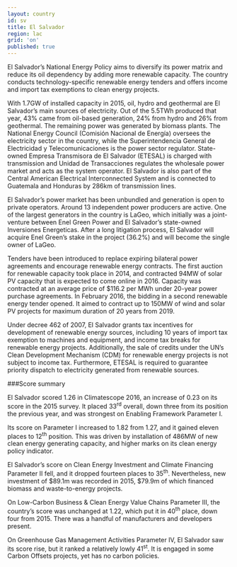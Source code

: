 ```yaml
---
layout: country
id: sv
title: El Salvador
region: lac
grid: 'on'
published: true
---
```


El Salvador’s National Energy Policy aims to diversify its power matrix and reduce its oil dependency by adding more renewable capacity. The country conducts technology-specific renewable energy tenders and offers income and import tax exemptions to clean energy projects.

With 1.7GW of installed capacity in 2015, oil, hydro and geothermal are El Salvador’s main sources of electricity. Out of the 5.5TWh produced that year, 43% came from oil-based generation, 24% from hydro and 26% from geothermal. The remaining power was generated by biomass plants.
The National Energy Council (Comisión Nacional de Energía) oversees the electricity sector in the country, while the Superintendencia General de Electricidad y Telecomunicaciones is the power sector regulator. State-owned Empresa Transmisora de El Salvador (ETESAL) is charged with transmission and Unidad de Transacciones regulates the wholesale power market and acts as the system operator. El Salvador is also part of the Central American Electrical Interconnected System and is connected to Guatemala and Honduras by 286km of transmission lines.

El Salvador’s power market has been unbundled and generation is open to private operators. Around 13 independent power producers are active. One of the largest generators in the country is LaGeo, which initially was a joint-venture between Enel Green Power and El Salvador’s state-owned Inversiones Energeticas. After a long litigation process, El Salvador will acquire Enel Green’s stake in the project (36.2%) and will become the single owner of LaGeo.

Tenders have been introduced to replace expiring bilateral power agreements and encourage renewable energy contracts. The first auction for renewable capacity took place in 2014, and contracted 94MW of solar PV capacity that is expected to come online in 2016. Capacity was contracted at an average price of $116.2 per MWh under 20-year power purchase agreements. In February 2016, the bidding in a second renewable energy tender opened. It aimed to contract up to 150MW of wind and solar PV projects for maximum duration of 20 years from 2019.
 
Under decree 462 of 2007, El Salvador grants tax incentives for development of renewable energy sources, including 10 years of import tax exemption to machines and equipment, and income tax breaks for renewable energy projects. Additionally, the sale of credits under the UN’s Clean Development Mechanism (CDM) for renewable energy projects is not subject to income tax. Furthermore, ETESAL is required to guarantee priority dispatch to electricity generated from renewable sources.


###Score summary

El Salvador scored 1.26 in Climatescope 2016, an increase of 0.23 on its score in the 2015 survey. It placed 33<sup>rd</sup> overall, down three from its position the previous year, and was strongest on Enabling Framework Parameter I. 

Its score on Parameter I increased to 1.82 from 1.27, and it gained eleven places to 12<sup>th</sup> position. This was driven by installation of 486MW of new clean energy generating capacity, and higher marks on its clean energy policy indicator.

El Salvador’s score on Clean Energy Investment and Climate Financing Parameter II fell, and it dropped fourteen places to 35<sup>th</sup>. Nevertheless, new investment of $89.1m was recorded in 2015, $79.9m of which financed biomass and waste-to-energy projects. 

On Low-Carbon Business & Clean Energy Value Chains Parameter III, the country’s score was unchanged at 1.22, which put it in 40<sup>th</sup> place, down four from 2015. There was a handful of manufacturers and developers present. 

On Greenhouse Gas Management Activities Parameter IV, El Salvador saw its score rise, but it ranked a relatively lowly 41<sup>st</sup>. It is engaged in some Carbon Offsets projects, yet has no carbon policies.
